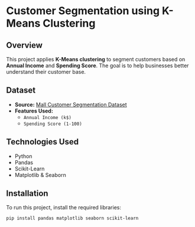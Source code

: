 # Customer Segmentation using K-Means Clustering

## Overview
This project applies **K-Means clustering** to segment customers based on **Annual Income** and **Spending Score**. The goal is to help businesses better understand their customer base.

## Dataset
- **Source:** [Mall Customer Segmentation Dataset](https://www.kaggle.com/datasets/vjchoudhary7/customer-segmentation-tutorial-in-python)
- **Features Used:** 
  - `Annual Income (k$)`
  - `Spending Score (1-100)`

## Technologies Used
- Python
- Pandas
- Scikit-Learn
- Matplotlib & Seaborn

## Installation
To run this project, install the required libraries:

```bash
pip install pandas matplotlib seaborn scikit-learn
